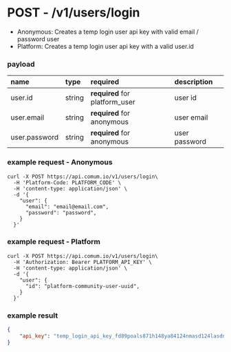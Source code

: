 # POST - /v1/users/login

- Anonymous:
    Creates a temp login user api key with valid email / password user
- Platform:
    Creates a temp login user api key with a valid user.id

### payload

| name | type | required | description |
| :--- | :--- | :--- | :--- |
| user.id| string | **required** for platform_user | user id |
| user.email | string | **required** for anonymous | user email |
| user.password | string | **required** for anonymous | user password |


### example request - Anonymous

```curl
curl -X POST https://api.comum.io/v1/users/login\
  -H 'Platform-Code: PLATFORM_CODE' \
  -H 'content-type: application/json' \
  -d '{
    "user": {
      "email": "email@email.com",
      "password": "password",
    }
  }'
```

### example request - Platform

```curl
curl -X POST https://api.comum.io/v1/users/login\
  -H 'Authorization: Bearer PLATFORM_API_KEY' \
  -H 'content-type: application/json' \
  -d '{
    "user": {
      "id": "platform-community-user-uuid",
    }
  }'
```

### example result

```json
{
    "api_key": "temp_login_api_key_fd89poals871h148ya84124nmasd124lasdnb"
}
```
